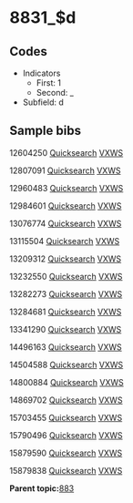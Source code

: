 # 8831\_$d

## Codes

-   Indicators
    -   First: 1
    -   Second: \_
-   Subfield: d

## Sample bibs

12604250 [Quicksearch](https://search.library.yale.edu/catalog/12604250) [VXWS](http://prodorbis.library.yale.edu:7014/vxws/GetHoldingsService?bibId=12604250)

12807091 [Quicksearch](https://search.library.yale.edu/catalog/12807091) [VXWS](http://prodorbis.library.yale.edu:7014/vxws/GetHoldingsService?bibId=12807091)

12960483 [Quicksearch](https://search.library.yale.edu/catalog/12960483) [VXWS](http://prodorbis.library.yale.edu:7014/vxws/GetHoldingsService?bibId=12960483)

12984601 [Quicksearch](https://search.library.yale.edu/catalog/12984601) [VXWS](http://prodorbis.library.yale.edu:7014/vxws/GetHoldingsService?bibId=12984601)

13076774 [Quicksearch](https://search.library.yale.edu/catalog/13076774) [VXWS](http://prodorbis.library.yale.edu:7014/vxws/GetHoldingsService?bibId=13076774)

13115504 [Quicksearch](https://search.library.yale.edu/catalog/13115504) [VXWS](http://prodorbis.library.yale.edu:7014/vxws/GetHoldingsService?bibId=13115504)

13209312 [Quicksearch](https://search.library.yale.edu/catalog/13209312) [VXWS](http://prodorbis.library.yale.edu:7014/vxws/GetHoldingsService?bibId=13209312)

13232550 [Quicksearch](https://search.library.yale.edu/catalog/13232550) [VXWS](http://prodorbis.library.yale.edu:7014/vxws/GetHoldingsService?bibId=13232550)

13282273 [Quicksearch](https://search.library.yale.edu/catalog/13282273) [VXWS](http://prodorbis.library.yale.edu:7014/vxws/GetHoldingsService?bibId=13282273)

13284681 [Quicksearch](https://search.library.yale.edu/catalog/13284681) [VXWS](http://prodorbis.library.yale.edu:7014/vxws/GetHoldingsService?bibId=13284681)

13341290 [Quicksearch](https://search.library.yale.edu/catalog/13341290) [VXWS](http://prodorbis.library.yale.edu:7014/vxws/GetHoldingsService?bibId=13341290)

14496163 [Quicksearch](https://search.library.yale.edu/catalog/14496163) [VXWS](http://prodorbis.library.yale.edu:7014/vxws/GetHoldingsService?bibId=14496163)

14504588 [Quicksearch](https://search.library.yale.edu/catalog/14504588) [VXWS](http://prodorbis.library.yale.edu:7014/vxws/GetHoldingsService?bibId=14504588)

14800884 [Quicksearch](https://search.library.yale.edu/catalog/14800884) [VXWS](http://prodorbis.library.yale.edu:7014/vxws/GetHoldingsService?bibId=14800884)

14869702 [Quicksearch](https://search.library.yale.edu/catalog/14869702) [VXWS](http://prodorbis.library.yale.edu:7014/vxws/GetHoldingsService?bibId=14869702)

15703455 [Quicksearch](https://search.library.yale.edu/catalog/15703455) [VXWS](http://prodorbis.library.yale.edu:7014/vxws/GetHoldingsService?bibId=15703455)

15790496 [Quicksearch](https://search.library.yale.edu/catalog/15790496) [VXWS](http://prodorbis.library.yale.edu:7014/vxws/GetHoldingsService?bibId=15790496)

15879590 [Quicksearch](https://search.library.yale.edu/catalog/15879590) [VXWS](http://prodorbis.library.yale.edu:7014/vxws/GetHoldingsService?bibId=15879590)

15879838 [Quicksearch](https://search.library.yale.edu/catalog/15879838) [VXWS](http://prodorbis.library.yale.edu:7014/vxws/GetHoldingsService?bibId=15879838)

**Parent topic:**[883](../../tags/883/883.md)

